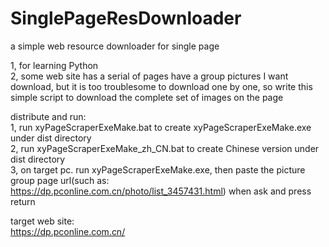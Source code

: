 # SinglePageResDownloader
a simple web resource downloader for single page  
  
1, for learning Python  
2, some web site has a serial of pages have a group pictures I want download, but it is too troublesome to download one by one, so write this simple script to download the complete set of images on the page  
  
distribute and run:    
1, run xyPageScraperExeMake.bat to create xyPageScraperExeMake.exe under dist directory  
2, run xyPageScraperExeMake_zh_CN.bat to create Chinese version under dist directory  
3, on target pc. run xyPageScraperExeMake.exe, then paste the picture group page url(such as: https://dp.pconline.com.cn/photo/list_3457431.html) when ask and press return  
  
target web site:  
https://dp.pconline.com.cn/  